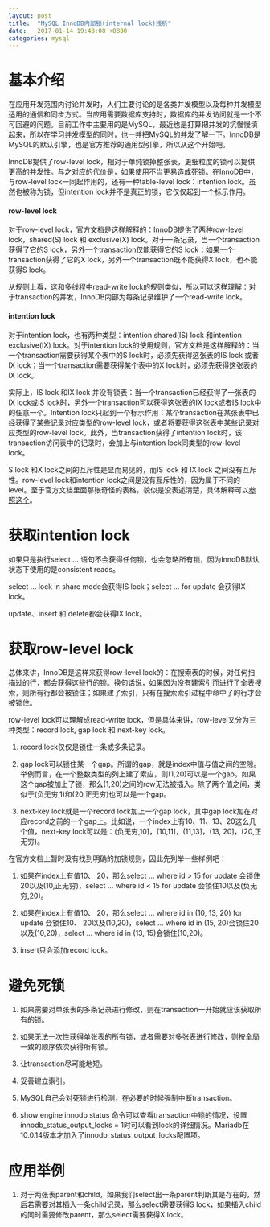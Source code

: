 ```yaml
---
layout: post
title:  "MySQL InnoDB内部锁(internal lock)浅析"
date:   2017-01-14 19:48:08 +0800
categories: mysql
---
```


# 基本介绍
在应用开发范围内讨论并发时，人们主要讨论的是各类并发模型以及每种并发模型适用的通信和同步方式。当应用需要数据库支持时，数据库的并发访问就是一个不可回避的问题。目前工作中主要用的是MySQL，最近也是打算把并发的坑慢慢填起来，所以在学习并发模型的同时，也一并把MySQL的并发了解一下。InnoDB是 MySQL的默认引擎，也是官方推荐的通用型引擎，所以从这个开始吧。

InnoDB提供了row-level lock，相对于单纯锁掉整张表，更细粒度的锁可以提供更高的并发性。与之对应的代价是，如果使用不当更易造成死锁。在InnoDB中，与row-level lock一同起作用的，还有一种table-level lock：intention lock。虽然也被称为锁，但intention lock并不是真正的锁，它仅仅起到一个标示作用。

#### row-level lock

对于row-level lock，官方文档是这样解释的：InnoDB提供了两种row-level lock，shared(S) lock 和 exclusive(X) lock。对于一条记录，当一个transaction获得了它的S lock，另外一个transaction仅能获得它的S lock；如果一个transaction获得了它的X lock，另外一个transaction既不能获得X lock，也不能获得S lock。

从规则上看，这和多线程中read-write lock的规则类似，所以可以这样理解：对于transaction的并发，InnoDB内部为每条记录维护了一个read-write lock。

#### intention lock

对于intention lock，也有两种类型：intention shared(IS) lock 和intention exclusive(IX) lock。对于intention lock的使用规则，官方文档是这样解释的：当一个transaction需要获得某个表中的S lock时，必须先获得这张表的IS lock 或者 IX lock；当一个transaction需要获得某个表中的X lock时，必须先获得这张表的IX lock。

实际上，IS lock 和IX lock 并没有锁表：当一个transaction已经获得了一张表的IX lock或IS lock时，另外一个transaction可以获得这张表的IX lock或者IS lock中的任意一个。Intention lock只起到一个标示作用：某个transaction在某张表中已经获得了某些记录对应类型的row-level lock，或者将要获得这张表中某些记录对应类型的row-level lock。此外，当transaction获得了intention lock时，该transaction访问表中的记录时，会加上与intention lock同类型的row-level lock。

S lock 和X lock之间的互斥性是显而易见的，而IS lock 和 IX lock 之间没有互斥性。row-level lock和intention lock之间是没有互斥性的，因为属于不同的level。至于官方文档里面那张奇怪的表格，貌似是没表述清楚，具体解释可以[参照这个][description1]。


# 获取intention lock

如果只是执行select ... 语句不会获得任何锁，也会忽略所有锁，因为InnoDB默认状态下使用的是consistent reads。

select ... lock in share mode会获得IS lock；select ... for update 会获得IX lock。

update、insert 和 delete都会获得IX lock。

# 获取row-level lock

总体来讲，InnoDB是这样来获得row-level lock的：在搜索表的时候，对任何扫描过的行，都会获得这些行的锁。换句话说，如果因为没有建索引而进行了全表搜索，则所有行都会被锁住；如果建了索引，只有在搜索索引过程中命中了的行才会被锁住。

row-level lock可以理解成read-write lock，但是具体来讲，row-level又分为三种类型：record lock, gap lock 和 next-key lock。

1. record lock仅仅是锁住一条或多条记录。

2. gap lock可以锁住某一个gap。所谓的gap，就是index中值与值之间的空隙。举例而言，在一个整数类型的列上建了索应，则(1,20)可以是一个gap。如果这个gap被加上了锁，那么(1,20)之间的row无法被插入。除了两个值之间，类似于(负无穷,1)和(20,正无穷)也可以是一个gap。

3. next-key lock就是一个record lock加上一个gap lock，其中gap lock加在对应record之前的一个gap上。比如说，一个index上有10、11、13、20这么几个值，next-key lock可以是：(负无穷,10]，(10,11]，(11,13]，(13, 20]，(20,正无穷)。

在官方文档上暂时没有找到明确的加锁规则，因此先列举一些样例吧：

1. 如果在index上有值10、 20，那么select ... where id > 15 for update 会锁住20以及(10,正无穷)，select ... where id < 15 for update 会锁住10以及(负无穷,20)。

2. 如果在index上有值10、 20，那么select ... where id in (10, 13, 20) for update 会锁住10、 20以及(10,20)，select ... where id in (15, 20)会锁住20以及(10,20)，select ... where id in (13, 15)会锁住(10,20)。

3. insert只会添加record lock。

# 避免死锁

1. 如果需要对单张表的多条记录进行修改，则在transaction一开始就应该获取所有的锁。

2. 如果无法一次性获得单张表的所有锁，或者需要对多张表进行修改，则按全局一致的顺序依次获得所有锁。

3. 让transaction尽可能地短。

4. 妥善建立索引。

5. MySQL自己会对死锁进行检测，在必要的时候强制中断transaction。

6. show engine innodb status 命令可以查看transaction中锁的情况，设置innodb_status_output_locks = 1时可以看到lock的详细情况。Mariadb在10.0.14版本才加入了innodb_status_output_locks配置项。

# 应用举例

1. 对于两张表parent和child，如果我们select出一条parent判断其是存在的，然后若需要对其插入一条child记录，那么select需要获得S lock，如果插入child的同时需要修改parent，那么select需要获得X lock。


[description1]: http://bugs.mysql.com/bug.php?id=63665
